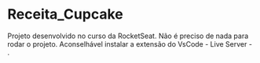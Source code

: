 # Receita_Cupcake
Projeto desenvolvido no curso da RocketSeat.
Não é preciso de nada para rodar o projeto. 
Aconselhável instalar a extensão do VsCode - Live Server - .
